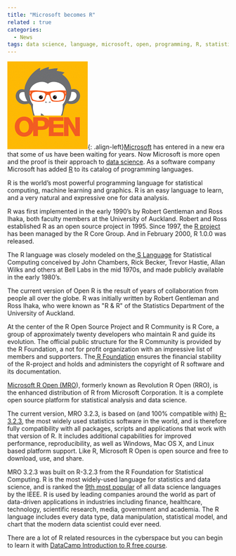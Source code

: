 ```yaml
---
title: "Microsoft becomes R"
related : true
categories:
  - News
tags: data science, language, microsoft, open, programming, R, statistical analysis
---
```


![Microsoft R Open](/assets/images/2016/01/MRO-Logo-1.png){: .align-left}[Microsoft](http://www.microsoft.com/) has
entered in a new era that some of us have been waiting for years. Now Microsoft
is more open and the proof is their approach
to [data science](https://en.wikipedia.org/wiki/Data_science). As a software
company Microsoft has
added [R](https://en.wikipedia.org/wiki/R_(programming_language)) to its catalog
of programming languages.

R is the world’s most powerful programming language for statistical computing,
machine learning and graphics. R is an easy language to learn, and a very
natural and expressive one for data analysis.

R was first implemented in the early 1990’s by Robert Gentleman and Ross Ihaka,
both faculty members at the University of Auckland. Robert and Ross established
R as an open source project in 1995. Since 1997,
the [R project](https://www.r-project.org/) has been managed by the R Core
Group. And in February 2000, R 1.0.0 was released.

The R language was closely modeled on
the[ S Language](https://en.wikipedia.org/wiki/S_(programming_language)) for
Statistical Computing conceived by John Chambers, Rick Becker, Trevor Hastie,
Allan Wilks and others at Bell Labs in the mid 1970s, and made publicly
available in the early 1980’s.

The current version of Open R is the result of years of collaboration from
people all over the globe. R was initially written by Robert Gentleman and Ross
Ihaka, who were known as "R & R" of the Statistics Department of the University
of Auckland.

At the center of the R Open Source Project and R Community is R Core, a group of
approximately twenty developers who maintain R and guide its evolution. The
official public structure for the R Community is provided by the R Foundation, a
not for profit organization with an impressive list of members and supporters.
The[ R Foundation](https://www.r-project.org/foundation/) ensures the financial
stability of the R-project and holds and administers the copyright of R software
and its documentation.

[Microsoft R Open (MRO](https://mran.revolutionanalytics.com/)), formerly known
as Revolution R Open (RRO), is the enhanced distribution of R from Microsoft
Corporation. It is a complete open source platform for statistical analysis and
data science.

The current version, MRO 3.2.3, is based on (and 100% compatible
with) [R-3.2.3](https://cran.r-project.org/src/base/R-3/), the most widely used
statistics software in the world, and is therefore fully compatibility with all
packages, scripts and applications that work with that version of R. It includes
additional capabilities for improved performance, reproducibility, as well as
Windows, Mac OS X, and Linux based platform support. Like R, Microsoft R Open is
open source and free to download, use, and share.

MRO 3.2.3 was built on R-3.2.3 from the R Foundation for Statistical Computing.
R is the most widely-used language for statistics and data science, and is
ranked
the
[9th most popular](http://blog.revolutionanalytics.com/2014/07/ieee-ranks-r-9-amongst-all-languages.html) of
all data science languages by the IEEE. R is used by leading companies around
the world as part of data-driven applications in industries including finance,
healthcare, technology, scientific research, media, government and academia. The
R language includes every data type, data manipulation, statistical model, and
chart that the modern data scientist could ever need.

There are a lot of R related resources in the cyberspace but you can begin to
learn it
with
[DataCamp Introduction to R free course](https://www.datacamp.com/courses/free-introduction-to-r).
